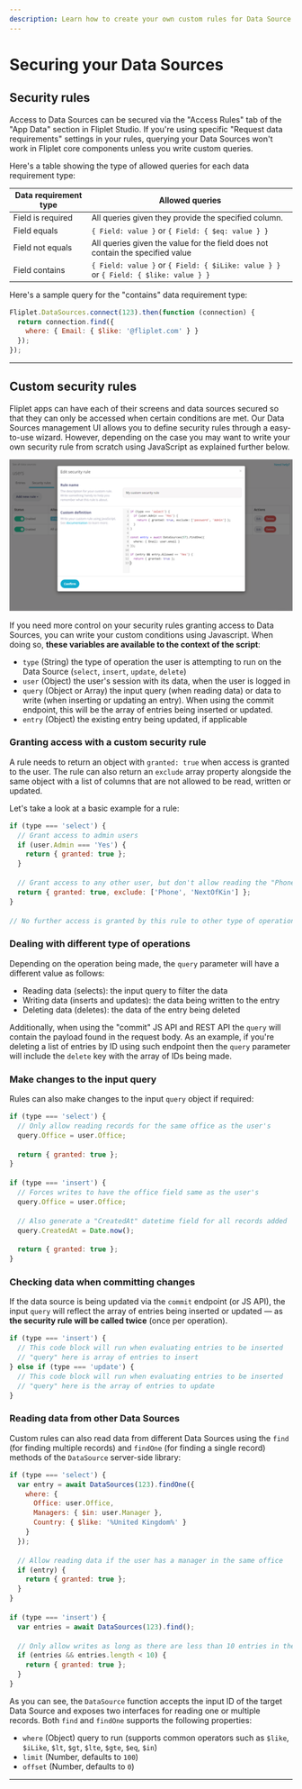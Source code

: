 ```yaml
---
description: Learn how to create your own custom rules for Data Source access.
---
```


# Securing your Data Sources

## Security rules

Access to Data Sources can be secured via the "Access Rules" tab of the "App Data" section in Fliplet Studio. If you're using specific "Request data requirements" settings in your rules, querying your Data Sources won't work in Fliplet core components unless you write custom queries.

Here's a table showing the type of allowed queries for each data requirement type:

| Data requirement type | Allowed queries                                                                       |
|-----------------------|---------------------------------------------------------------------------------------|
| Field is required     | All queries given they provide the specified column.                                  |
| Field equals          | `{ Field: value }` or `{ Field: { $eq: value } }`                                     |
| Field not equals      | All queries given the value for the field does not contain the specified value        |
| Field contains        | `{ Field: value }` or `{ Field: { $iLike: value } }` or `{ Field: { $like: value } }` |

Here's a sample query for the "contains" data requirement type:

```js
Fliplet.DataSources.connect(123).then(function (connection) {
  return connection.find({
    where: { Email: { $like: '@fliplet.com' } }
  });
});
```

---

## Custom security rules

Fliplet apps can have each of their screens and data sources secured so that they can only be accessed when certain conditions are met. Our Data Sources management UI allows you to define security rules through a easy-to-use wizard. However, depending on the case you may want to write your own security rule from scratch using JavaScript as explained further below.

![Custom security](assets/img/datasource-custom-security.png)

If you need more control on your security rules granting access to Data Sources, you can write your custom conditions using Javascript. When doing so, **these variables are available to the context of the script**:

- `type` (String) the type of operation the user is attempting to run on the Data Source (`select`, `insert`, `update`, `delete`)
- `user` (Object) the user's session with its data, when the user is logged in
- `query` (Object or Array) the input query (when reading data) or data to write (when inserting or updating an entry). When using the commit endpoint, this will be the array of entries being inserted or updated.
- `entry` (Object) the existing entry being updated, if applicable

### Granting access with a custom security rule

A rule needs to return an object with `granted: true` when access is granted to the user. The rule can also return an `exclude` array property alongside the same object with a list of columns that are not allowed to be read, written or updated.

Let's take a look at a basic example for a rule:

```js
if (type === 'select') {
  // Grant access to admin users
  if (user.Admin === 'Yes') {
    return { granted: true };
  }

  // Grant access to any other user, but don't allow reading the "Phone" and "NextOfKin" columns
  return { granted: true, exclude: ['Phone', 'NextOfKin'] };
}

// No further access is granted by this rule to other type of operations
```

### Dealing with different type of operations

Depending on the operation being made, the `query` parameter will have a different value as follows:

- Reading data (selects): the input query to filter the data
- Writing data (inserts and updates): the data being written to the entry
- Deleting data (deletes): the data of the entry being deleted

Additionally, when using the "commit" JS API and REST API the `query` will contain the payload found in the request body. As an example, if you're deleting a list of entries by ID using such endpoint then the `query` parameter will include the `delete` key with the array of IDs being made.

### Make changes to the input query

Rules can also make changes to the input `query` object if required:

```js
if (type === 'select') {
  // Only allow reading records for the same office as the user's
  query.Office = user.Office;

  return { granted: true };
}

if (type === 'insert') {
  // Forces writes to have the office field same as the user's
  query.Office = user.Office;

  // Also generate a "CreatedAt" datetime field for all records added
  query.CreatedAt = Date.now();

  return { granted: true };
}
```

### Checking data when committing changes

If the data source is being updated via the `commit` endpoint (or JS API), the input `query` will reflect the array of entries being inserted or updated — as **the security rule will be called twice** (once per operation).

```js
if (type === 'insert') {
  // This code block will run when evaluating entries to be inserted
  // "query" here is array of entries to insert
} else if (type === 'update') {
  // This code block will run when evaluating entries to be inserted
  // "query" here is the array of entries to update
}
```

### Reading data from other Data Sources

Custom rules can also read data from different Data Sources using the `find` (for finding multiple records) and `findOne` (for finding a single record) methods of the `DataSource` server-side library:

```js
if (type === 'select') {
  var entry = await DataSources(123).findOne({
    where: {
      Office: user.Office,
      Managers: { $in: user.Manager },
      Country: { $like: '%United Kingdom%' }
    }
  });

  // Allow reading data if the user has a manager in the same office
  if (entry) {
    return { granted: true };
  }
}

if (type === 'insert') {
  var entries = await DataSources(123).find();

  // Only allow writes as long as there are less than 10 entries in the target Data Source
  if (entries && entries.length < 10) {
    return { granted: true };
  }
}
```

As you can see, the `DataSource` function accepts the input ID of the target Data Source and exposes two interfaces for reading one or multiple records. Both `find` and `findOne` supports the following properties:

- `where` (Object) query to run (supports common operators such as `$like`, `$iLike`, `$lt`, `$gt`, `$lte`, `$gte`, `$eq`, `$in`)
- `limit` (Number, defaults to `100`)
- `offset` (Number, defaults to `0`)

---